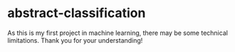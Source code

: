 # abstract-classification
As this is my first project in machine learning, there may be some technical limitations. Thank you for your understanding!
